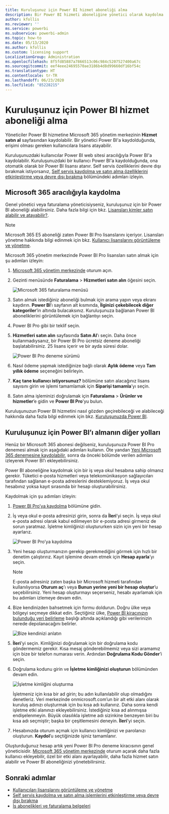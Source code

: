 ```yaml
---
title: Kuruluşunuz için Power BI hizmet aboneliği alma
description: Bir Power BI hizmeti aboneliğine yönetici olarak kaydolma ve lisansları toplu satın alma.
author: kfollis
ms.reviewer: ''
ms.service: powerbi
ms.subservice: powerbi-admin
ms.topic: how-to
ms.date: 05/13/2020
ms.author: kfollis
ms.custom: licensing support
LocalizationGroup: Administration
ms.openlocfilehash: 8f5fd85887a7866513c06c984c5207527400a67c
ms.sourcegitcommit: eef4eee24695570ae3186b4d8d99660df16bf54c
ms.translationtype: HT
ms.contentlocale: tr-TR
ms.lasthandoff: 06/23/2020
ms.locfileid: "85228215"
---
```

# <a name="get-a-power-bi-service-subscription-for-your-organization"></a>Kuruluşunuz için Power BI hizmet aboneliği alma

Yöneticiler Power BI hizmetine Microsoft 365 yönetim merkezinin **Hizmet satın al** sayfasından kaydolabilir. Bir yönetici Power BI'a kaydolduğunda, erişimi olması gereken kullanıcılara lisans atayabilir.

Kuruluşunuzdaki kullanıcılar Power BI web sitesi aracılığıyla Power BI'a kaydolabilir. Kuruluşunuzdaki bir kullanıcı Power BI'a kaydolduğunda, ona otomatik olarak bir Power BI lisansı atanır. Self servis özelliklerini devre dışı bırakmak istiyorsanız, [Self servis kaydolma ve satın alma özelliklerini etkinleştirme veya devre dışı bırakma](service-admin-disable-self-service.md) bölümündeki adımları izleyin.

## <a name="sign-up-through-microsoft-365"></a>Microsoft 365 aracılığıyla kaydolma

Genel yönetici veya faturalama yöneticisiyseniz, kuruluşunuz için bir Power BI aboneliği alabilirsiniz. Daha fazla bilgi için bkz. [Lisansları kimler satın alabilir ve atayabilir?](service-admin-licensing-organization.md#who-can-purchase-and-assign-licenses).

> [!NOTE]
>
> Microsoft 365 E5 aboneliği zaten Power BI Pro lisanslarını içeriyor. Lisansları yönetme hakkında bilgi edinmek için bkz. [Kullanıcı lisanslarını görüntüleme ve yönetme](service-admin-manage-licenses.md).
>
>

Microsoft 365 yönetim merkezinde Power BI Pro lisansları satın almak için şu adımları izleyin:

1. [Microsoft 365 yönetim merkezinde](https://admin.microsoft.com) oturum açın.

2. Gezinti menüsünde **Faturalama** > **Hizmetleri satın alın** öğesini seçin.
  
   ![Microsoft 365 faturalama menüsü](media/service-admin-org-subscription/m365-billing-menu.png)

3. Satın almak istediğiniz aboneliği bulmak için arama yapın veya ekranı kaydırın. **Power BI**’ı sayfanın alt kısmında, **İlginizi çekebilecek diğer kategoriler**’in altında bulacaksınız. Kuruluşunuza bağlanan Power BI aboneliklerini görüntülemek için bağlantıyı seçin.

4. Power BI Pro gibi bir teklif seçin.

5. **Hizmetleri satın alın** sayfasında **Satın Al**’ı seçin. Daha önce kullanmadıysanız, bir Power BI Pro ücretsiz deneme aboneliği başlatabilirsiniz. 25 lisans içerir ve bir ayda süresi dolar.

   ![Power BI Pro deneme sürümü](media/service-admin-org-subscription/m365-org-free-trial-pro.png)

6. Nasıl ödeme yapmak istediğinize bağlı olarak **Aylık ödeme** veya **Tam yıllık ödeme** seçeneğini belirleyin.

7. **Kaç tane kullanıcı istiyorsunuz?** bölümüne satın alacağınız lisans sayısını girin ve işlemi tamamlamak için **Siparişi tamamla**’yı seçin.

8. Satın alma işleminizi doğrulamak için **Faturalama** > **Ürünler ve hizmetler**’e gidin ve **Power BI Pro**’yu bulun.

Kuruluşunuzun Power BI hizmetini nasıl gözden geçirebileceği ve alabileceği hakkında daha fazla bilgi edinmek için bkz. [Kuruluşunuzda Power BI](https://docs.microsoft.com/microsoft-365/admin/misc/power-bi-in-your-organization?view=o365-worldwide).

## <a name="more-ways-to-get-power-bi-for-your-organization"></a>Kuruluşunuz için Power BI’ı almanın diğer yolları

Henüz bir Microsoft 365 abonesi değilseniz, kuruluşunuza Power BI Pro denemesi almak için aşağıdaki adımları kullanın. Öte yandan [Yeni Microsoft 365 denemesine kaydolabilir](service-admin-signing-up-for-power-bi-with-a-new-office-365-trial.md), sonra da önceki bölümde verilen adımları izleyerek Power BI’ı ekleyebilirsiniz.

Power BI aboneliğine kaydolmak için bir iş veya okul hesabına sahip olmanız gerekir. Tüketici e-posta hizmetleri veya telekomünikasyon sağlayıcıları tarafından sağlanan e-posta adreslerini desteklemiyoruz. İş veya okul hesabınız yoksa kayıt sırasında bir hesap oluşturabilirsiniz.

Kaydolmak için şu adımları izleyin:

1. [Power BI Pro’ya kaydolma](https://signup.microsoft.com/create-account/signup?OfferId=d59682f3-3e3b-4686-9c00-7c7c1c736085&ali=1&products=d59682f3-3e3b-4686-9c00-7c7c1c736085) bölümüne gidin. 

2. İş veya okul e-posta adresinizi girin, sonra da **İleri**’yi seçin. İş veya okul e-posta adresi olarak kabul edilmeyen bir e-posta adresi girmeniz de sorun yaratmaz. İşletme kimliğinizi oluştururken sizin için yeni bir hesap ayarlarız.

   ![Power BI Pro’ya kaydolma](media/service-admin-org-subscription/power-bi-pro-admins.png)

3. Yeni hesap oluşturmanızın gerekip gerekmediğini görmek için hızlı bir denetim çalıştırırız. Kayıt işlemine devam etmek için **Hesap ayarla**’yı seçin.

   > [!NOTE]
   >E-posta adresiniz zaten başka bir Microsoft hizmeti tarafından kullanılıyorsa **Oturum aç**’ı veya **Bunun yerine yeni bir hesap oluştur**’u seçebilirsiniz. Yeni hesap oluşturmayı seçerseniz, hesabı ayarlamak için bu adımları izlemeye devam edin.
>
>
 
4. Bize kendinizden bahsetmek için formu doldurun. Doğru ülke veya bölgeyi seçmeye dikkat edin. Seçtiğiniz ülke, [Power BI kiracınızın bulunduğu yeri belirleme](service-admin-where-is-my-tenant-located.md#how-to-determine-where-your-power-bi-tenant-is-located) başlığı altında açıklandığı gibi verilerinizin nerede depolanacağını belirler.

   ![Bize kendinizi anlatın](media/service-admin-org-subscription/tell-about-yourself.png)

5. **İleri**’yi seçin. Kimliğinizi doğrulamak için bir doğrulama kodu göndermemiz gerekir. Kısa mesaj gönderebilmemiz veya sizi aramamız için bize bir telefon numarası verin. Ardından **Doğrulama Kodu Gönder**’i seçin.

6. Doğrulama kodunu girin ve **İşletme kimliğinizi oluşturun** bölümünden devam edin.

   ![İşletme kimliğini oluşturma](media/service-admin-org-subscription/business-identity.png)

    İşletmeniz için kısa bir ad girin; bu adın kullanılabilir olup olmadığını denetleriz. Veri merkezinde onmicrosoft.com’un bir alt etki alanı olarak kuruluş adınızı oluşturmak için bu kısa adı kullanırız. Daha sonra kendi işletme etki alanınızı ekleyebilirsiniz. İstediğiniz kısa ad alınmışsa endişelenmeyin. Büyük olasılıkla işletme adı sizinkine benzeyen biri bu kısa adı seçmiştir; başka bir çeşitlemesini deneyin. **İleri**’yi seçin.
    
7. Hesabınızda oturum açmak için kullanıcı kimliğinizi ve parolanızı oluşturun. **Kaydol**’u seçtiğinizde işiniz tamamlanır.

Oluşturduğunuz hesap artık yeni Power BI Pro deneme kiracısının genel yöneticisidir. [Microsoft 365 yönetim merkezinde](https://admin.microsoft.com) oturum açarak daha fazla kullanıcı ekleyebilir, özel bir etki alanı ayarlayabilir, daha fazla hizmet satın alabilir ve Power BI aboneliğinizi yönetebilirsiniz.

## <a name="next-steps"></a>Sonraki adımlar

- [Kullanıcıları lisanslarını görüntüleme ve yönetme](service-admin-manage-licenses.md)
- [Self servis kaydolma ve satın alma işlemlerini etkinleştirme veya devre dışı bırakma](service-admin-disable-self-service.md)
- [İş abonelikleri ve faturalama belgeleri](https://docs.microsoft.com/microsoft-365/commerce/?view=o365-worldwide)
